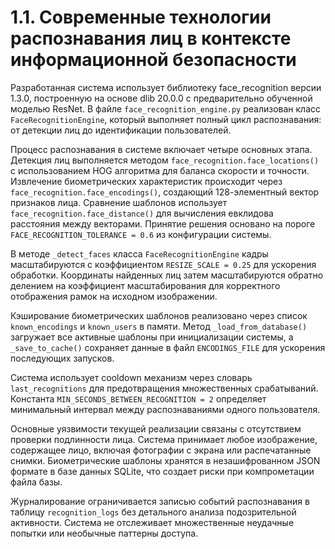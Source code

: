 # 1.1. Современные технологии распознавания лиц в контексте информационной безопасности

Разработанная система использует библиотеку face_recognition версии 1.3.0, построенную на основе dlib 20.0.0 с предварительно обученной моделью ResNet. В файле `face_recognition_engine.py` реализован класс `FaceRecognitionEngine`, который выполняет полный цикл распознавания: от детекции лиц до идентификации пользователей.

Процесс распознавания в системе включает четыре основных этапа. Детекция лиц выполняется методом `face_recognition.face_locations()` с использованием HOG алгоритма для баланса скорости и точности. Извлечение биометрических характеристик происходит через `face_recognition.face_encodings()`, создающий 128-элементный вектор признаков лица. Сравнение шаблонов использует `face_recognition.face_distance()` для вычисления евклидова расстояния между векторами. Принятие решения основано на пороге `FACE_RECOGNITION_TOLERANCE = 0.6` из конфигурации системы.

В методе `_detect_faces` класса `FaceRecognitionEngine` кадры масштабируются с коэффициентом `RESIZE_SCALE = 0.25` для ускорения обработки. Координаты найденных лиц затем масштабируются обратно делением на коэффициент масштабирования для корректного отображения рамок на исходном изображении.

Кэширование биометрических шаблонов реализовано через список `known_encodings` и `known_users` в памяти. Метод `_load_from_database()` загружает все активные шаблоны при инициализации системы, а `_save_to_cache()` сохраняет данные в файл `ENCODINGS_FILE` для ускорения последующих запусков.

Система использует cooldown механизм через словарь `last_recognitions` для предотвращения множественных срабатываний. Константа `MIN_SECONDS_BETWEEN_RECOGNITION = 2` определяет минимальный интервал между распознаваниями одного пользователя.

Основные уязвимости текущей реализации связаны с отсутствием проверки подлинности лица. Система принимает любое изображение, содержащее лицо, включая фотографии с экрана или распечатанные снимки. Биометрические шаблоны хранятся в незашифрованном JSON формате в базе данных SQLite, что создает риски при компрометации файла базы.

Журналирование ограничивается записью событий распознавания в таблицу `recognition_logs` без детального анализа подозрительной активности. Система не отслеживает множественные неудачные попытки или необычные паттерны доступа.